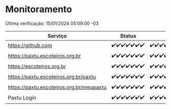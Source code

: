 # Monitoramento

Última verificação: 15/01/2024 05:09:00 -03

|Serviço|Status|Últimas 24h|
|---|---|---|
|https://github.com|<span title="2024-01-08: OK=24">✔️</span><span title="2024-01-09: OK=23">✔️</span><span title="2024-01-10: OK=24">✔️</span><span title="2024-01-11: OK=24">✔️</span><span title="2024-01-12: OK=24">✔️</span><span title="2024-01-13: OK=24">✔️</span><span title="2024-01-14: OK=9">✔️</span>|<span title="14/01/2024 06:05:00 -03 : 200">✔️</span><span title="14/01/2024 07:06:00 -03 : 200">✔️</span><span title="14/01/2024 08:03:00 -03 : 200">✔️</span><span title="14/01/2024 09:10:00 -03 : 200">✔️</span><span title="14/01/2024 10:06:00 -03 : 200">✔️</span><span title="14/01/2024 11:03:00 -03 : 200">✔️</span><span title="14/01/2024 12:04:00 -03 : 200">✔️</span><span title="14/01/2024 13:07:00 -03 : 200">✔️</span><span title="14/01/2024 14:03:00 -03 : 200">✔️</span><span title="14/01/2024 15:07:00 -03 : 200">✔️</span><span title="14/01/2024 16:02:00 -03 : 200">✔️</span><span title="14/01/2024 17:06:00 -03 : 200">✔️</span><span title="14/01/2024 18:03:00 -03 : 200">✔️</span><span title="14/01/2024 19:04:00 -03 : 200">✔️</span><span title="14/01/2024 20:05:00 -03 : 200">✔️</span><span title="14/01/2024 21:33:00 -03 : 200">✔️</span><span title="14/01/2024 22:53:00 -03 : 200">✔️</span><span title="14/01/2024 23:25:00 -03 : 200">✔️</span><span title="15/01/2024 00:07:00 -03 : 200">✔️</span><span title="15/01/2024 01:08:00 -03 : 200">✔️</span><span title="15/01/2024 02:06:00 -03 : 200">✔️</span><span title="15/01/2024 03:09:00 -03 : 200">✔️</span><span title="15/01/2024 04:06:00 -03 : 200">✔️</span><span title="15/01/2024 05:09:00 -03 : 200">✔️</span>|
|https://paxtu.escoteiros.org.br|<span title="2024-01-08: OK=24">✔️</span><span title="2024-01-09: OK=23">✔️</span><span title="2024-01-10: OK=24">✔️</span><span title="2024-01-11: OK=24">✔️</span><span title="2024-01-12: OK=24">✔️</span><span title="2024-01-13: OK=24">✔️</span><span title="2024-01-14: OK=9">✔️</span>|<span title="14/01/2024 06:05:00 -03 : 200">✔️</span><span title="14/01/2024 07:06:00 -03 : 200">✔️</span><span title="14/01/2024 08:03:00 -03 : 200">✔️</span><span title="14/01/2024 09:10:00 -03 : 200">✔️</span><span title="14/01/2024 10:06:00 -03 : 200">✔️</span><span title="14/01/2024 11:03:00 -03 : 200">✔️</span><span title="14/01/2024 12:04:00 -03 : 200">✔️</span><span title="14/01/2024 13:07:00 -03 : 200">✔️</span><span title="14/01/2024 14:03:00 -03 : 200">✔️</span><span title="14/01/2024 15:07:00 -03 : 200">✔️</span><span title="14/01/2024 16:02:00 -03 : 200">✔️</span><span title="14/01/2024 17:06:00 -03 : 200">✔️</span><span title="14/01/2024 18:03:00 -03 : 200">✔️</span><span title="14/01/2024 19:04:00 -03 : 200">✔️</span><span title="14/01/2024 20:05:00 -03 : 200">✔️</span><span title="14/01/2024 21:33:00 -03 : 200">✔️</span><span title="14/01/2024 22:53:00 -03 : 200">✔️</span><span title="14/01/2024 23:25:00 -03 : 200">✔️</span><span title="15/01/2024 00:07:00 -03 : 200">✔️</span><span title="15/01/2024 01:08:00 -03 : 200">✔️</span><span title="15/01/2024 02:06:00 -03 : 200">✔️</span><span title="15/01/2024 03:09:00 -03 : 200">✔️</span><span title="15/01/2024 04:06:00 -03 : 200">✔️</span><span title="15/01/2024 05:09:00 -03 : 200">✔️</span>|
|https://escoteiros.org.br|<span title="2024-01-08: OK=24">✔️</span><span title="2024-01-09: OK=23">✔️</span><span title="2024-01-10: OK=24">✔️</span><span title="2024-01-11: OK=24">✔️</span><span title="2024-01-12: OK=24">✔️</span><span title="2024-01-13: OK=24">✔️</span><span title="2024-01-14: OK=9">✔️</span>|<span title="14/01/2024 06:05:00 -03 : 200">✔️</span><span title="14/01/2024 07:06:00 -03 : 200">✔️</span><span title="14/01/2024 08:03:00 -03 : 200">✔️</span><span title="14/01/2024 09:10:00 -03 : 200">✔️</span><span title="14/01/2024 10:06:00 -03 : 200">✔️</span><span title="14/01/2024 11:03:00 -03 : 200">✔️</span><span title="14/01/2024 12:04:00 -03 : 200">✔️</span><span title="14/01/2024 13:07:00 -03 : 200">✔️</span><span title="14/01/2024 14:03:00 -03 : 200">✔️</span><span title="14/01/2024 15:07:00 -03 : 200">✔️</span><span title="14/01/2024 16:02:00 -03 : 200">✔️</span><span title="14/01/2024 17:06:00 -03 : 200">✔️</span><span title="14/01/2024 18:03:00 -03 : 200">✔️</span><span title="14/01/2024 19:04:00 -03 : 200">✔️</span><span title="14/01/2024 20:05:00 -03 : 200">✔️</span><span title="14/01/2024 21:33:00 -03 : 200">✔️</span><span title="14/01/2024 22:53:00 -03 : 200">✔️</span><span title="14/01/2024 23:25:00 -03 : 200">✔️</span><span title="15/01/2024 00:07:00 -03 : 200">✔️</span><span title="15/01/2024 01:08:00 -03 : 200">✔️</span><span title="15/01/2024 02:06:00 -03 : 200">✔️</span><span title="15/01/2024 03:09:00 -03 : 200">✔️</span><span title="15/01/2024 04:06:00 -03 : 200">✔️</span><span title="15/01/2024 05:09:00 -03 : 200">✔️</span>|
|https://paxtu.escoteiros.org.br/paxtu|<span title="2024-01-08: OK=24">✔️</span><span title="2024-01-09: OK=23">✔️</span><span title="2024-01-10: OK=24">✔️</span><span title="2024-01-11: OK=24">✔️</span><span title="2024-01-12: OK=24">✔️</span><span title="2024-01-13: OK=24">✔️</span><span title="2024-01-14: OK=9">✔️</span>|<span title="14/01/2024 06:05:00 -03 : 200">✔️</span><span title="14/01/2024 07:06:00 -03 : 200">✔️</span><span title="14/01/2024 08:03:00 -03 : 200">✔️</span><span title="14/01/2024 09:10:00 -03 : 200">✔️</span><span title="14/01/2024 10:06:00 -03 : 200">✔️</span><span title="14/01/2024 11:03:00 -03 : 200">✔️</span><span title="14/01/2024 12:04:00 -03 : 200">✔️</span><span title="14/01/2024 13:07:00 -03 : 200">✔️</span><span title="14/01/2024 14:03:00 -03 : 200">✔️</span><span title="14/01/2024 15:07:00 -03 : 200">✔️</span><span title="14/01/2024 16:02:00 -03 : 200">✔️</span><span title="14/01/2024 17:06:00 -03 : 200">✔️</span><span title="14/01/2024 18:03:00 -03 : 200">✔️</span><span title="14/01/2024 19:04:00 -03 : 200">✔️</span><span title="14/01/2024 20:05:00 -03 : 200">✔️</span><span title="14/01/2024 21:33:00 -03 : 200">✔️</span><span title="14/01/2024 22:53:00 -03 : 200">✔️</span><span title="14/01/2024 23:25:00 -03 : 200">✔️</span><span title="15/01/2024 00:07:00 -03 : 200">✔️</span><span title="15/01/2024 01:08:00 -03 : 200">✔️</span><span title="15/01/2024 02:06:00 -03 : 200">✔️</span><span title="15/01/2024 03:09:00 -03 : 200">✔️</span><span title="15/01/2024 04:06:00 -03 : 200">✔️</span><span title="15/01/2024 05:09:00 -03 : 200">✔️</span>|
|https://paxtu.escoteiros.org.br/meupaxtu|<span title="2024-01-08: OK=24">✔️</span><span title="2024-01-09: OK=23">✔️</span><span title="2024-01-10: OK=24">✔️</span><span title="2024-01-11: OK=24">✔️</span><span title="2024-01-12: OK=24">✔️</span><span title="2024-01-13: OK=24">✔️</span><span title="2024-01-14: OK=9">✔️</span>|<span title="14/01/2024 06:05:00 -03 : 200">✔️</span><span title="14/01/2024 07:06:00 -03 : 200">✔️</span><span title="14/01/2024 08:03:00 -03 : 200">✔️</span><span title="14/01/2024 09:10:00 -03 : 200">✔️</span><span title="14/01/2024 10:06:00 -03 : 200">✔️</span><span title="14/01/2024 11:03:00 -03 : 200">✔️</span><span title="14/01/2024 12:04:00 -03 : 200">✔️</span><span title="14/01/2024 13:07:00 -03 : 200">✔️</span><span title="14/01/2024 14:03:00 -03 : 200">✔️</span><span title="14/01/2024 15:07:00 -03 : 200">✔️</span><span title="14/01/2024 16:02:00 -03 : 200">✔️</span><span title="14/01/2024 17:06:00 -03 : 200">✔️</span><span title="14/01/2024 18:03:00 -03 : 200">✔️</span><span title="14/01/2024 19:04:00 -03 : 200">✔️</span><span title="14/01/2024 20:05:00 -03 : 200">✔️</span><span title="14/01/2024 21:33:00 -03 : 200">✔️</span><span title="14/01/2024 22:53:00 -03 : 200">✔️</span><span title="14/01/2024 23:25:00 -03 : 200">✔️</span><span title="15/01/2024 00:07:00 -03 : 200">✔️</span><span title="15/01/2024 01:08:00 -03 : 200">✔️</span><span title="15/01/2024 02:06:00 -03 : 200">✔️</span><span title="15/01/2024 03:09:00 -03 : 200">✔️</span><span title="15/01/2024 04:06:00 -03 : 200">✔️</span><span title="15/01/2024 05:09:00 -03 : 200">✔️</span>|
|Paxtu Login|<span title="2024-01-08: OK=24">✔️</span><span title="2024-01-09: OK=23">✔️</span><span title="2024-01-10: OK=24">✔️</span><span title="2024-01-11: OK=24">✔️</span><span title="2024-01-12: OK=24">✔️</span><span title="2024-01-13: OK=24">✔️</span><span title="2024-01-14: OK=9">✔️</span>|<span title="14/01/2024 06:05:00 -03 : 200">✔️</span><span title="14/01/2024 07:06:00 -03 : 200">✔️</span><span title="14/01/2024 08:03:00 -03 : 200">✔️</span><span title="14/01/2024 09:10:00 -03 : 200">✔️</span><span title="14/01/2024 10:06:00 -03 : 200">✔️</span><span title="14/01/2024 11:03:00 -03 : 200">✔️</span><span title="14/01/2024 12:04:00 -03 : 200">✔️</span><span title="14/01/2024 13:07:00 -03 : 200">✔️</span><span title="14/01/2024 14:03:00 -03 : 200">✔️</span><span title="14/01/2024 15:07:00 -03 : 200">✔️</span><span title="14/01/2024 16:02:00 -03 : 200">✔️</span><span title="14/01/2024 17:06:00 -03 : 200">✔️</span><span title="14/01/2024 18:03:00 -03 : 200">✔️</span><span title="14/01/2024 19:04:00 -03 : 200">✔️</span><span title="14/01/2024 20:05:00 -03 : 200">✔️</span><span title="14/01/2024 21:33:00 -03 : 200">✔️</span><span title="14/01/2024 22:53:00 -03 : 200">✔️</span><span title="14/01/2024 23:25:00 -03 : 200">✔️</span><span title="15/01/2024 00:07:00 -03 : 200">✔️</span><span title="15/01/2024 01:08:00 -03 : 200">✔️</span><span title="15/01/2024 02:06:00 -03 : 200">✔️</span><span title="15/01/2024 03:09:00 -03 : 200">✔️</span><span title="15/01/2024 04:06:00 -03 : 200">✔️</span><span title="15/01/2024 05:09:00 -03 : 200">✔️</span>|
